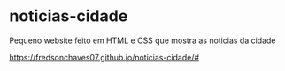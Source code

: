 # noticias-cidade
Pequeno website feito em HTML e CSS que mostra as noticias da cidade


https://fredsonchaves07.github.io/noticias-cidade/#
